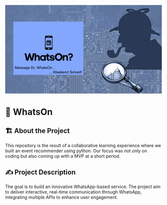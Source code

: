 ![Logo](assets/WhatsOn_cover.png)


# 🚀 WhatsOn  

## 🏗 About the Project  
This repository is the result of a collaborative learning experience where we built an event recommender using python.
Our focus was not only on coding but also coming up with a MVP at a short period.  

## ✍️ Project Description

The goal is to build an innovative WhatsApp-based service. The project aim to deliver interactive, real-time communication through WhatsApp, integrating multiple APIs to enhance user engagement.

